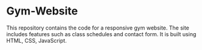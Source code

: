 # Gym-Website
 This repository contains the code for a responsive gym website. The site includes features such as class schedules and contact form. It is built using HTML, CSS, JavaScript.
